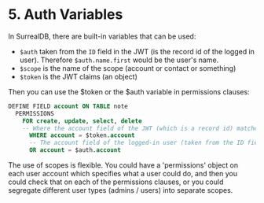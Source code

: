 # 5. Auth Variables

In SurrealDB, there are built-in variables that can be used:

* `$auth` taken from the `ID` field in the JWT (is the record id of the logged in user). Therefore `$auth.name.first` would be the user's name.
* `$scope` is the name of the scope (account or contact or something)
* `$token` is the JWT claims (an object)

Then you can use the $token or the $auth variable in permissions clauses:

```sql
DEFINE FIELD account ON TABLE note
  PERMISSIONS
    FOR create, update, select, delete
    -- Where the account field of the JWT (which is a record id) matches the account field of the document
      WHERE account = $token.account 
      -- The account field of the logged-in user (taken from the ID field on the JWT) matches the account field of the document
      OR account = $auth.account 
```

The use of scopes is flexible. You could have a 'permissions' object on each user account which specifies what a user could do, and then you could check that on each of the permissions clauses, or you could segregate different user types (admins / users) into separate scopes.
